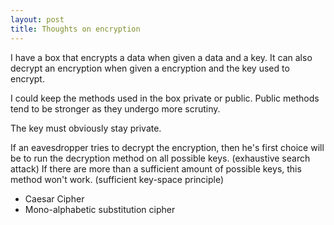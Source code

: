 ```yaml
---
layout: post
title: Thoughts on encryption
---
```

I have a box that encrypts a data when given a data and a key. It can also decrypt an encryption when given a encryption and the key used to encrypt.

I could keep the methods used in the box private or public. Public methods tend to be stronger as they undergo more scrutiny.

The key must obviously stay private.

If an eavesdropper tries to decrypt the encryption, then he's first choice will be to  run the decryption method on all possible keys. (exhaustive search attack) If there are more than a sufficient amount of possible keys, this method won't work. (sufficient key-space principle)

 - Caesar Cipher
 - Mono-alphabetic substitution cipher
<!--stackedit_data:
eyJoaXN0b3J5IjpbLTEwMDc2MTI4MTMsMTc2NzkxMDExNSwxMz
M0NDc2MjIxLC0yMDEzNjAzODkyLDUzNjk5ODM4NF19
-->